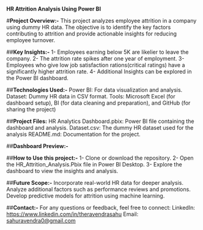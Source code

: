 **HR Attrition Analysis Using Power BI**

#**Project Overview:-**
This project analyzes employee attrition in a company using dummy HR data. The objective is to identify the key factors contributing to attrition and provide actionable insights for reducing employee turnover.


##**Key Insights:-**
1- Employees earning below 5K are likelier to leave the company.
2- The attrition rate spikes after one year of employment.
3- Employees who give low job satisfaction rations(critical ratings) have a significantly higher attrition rate.
4- Additional Insights can be explored in the Power BI dashboard.


##**Technologies Used:-**
Power BI: For data visualization and analysis.
Dataset: Dummy HR data in CSV format.
Tools: Microsoft Excel (for dashboard setup), BI (for data cleaning and preparation), and GitHub (for sharing the project)


##**Project Files:**
HR Analytics Dashboard.pbix: Power BI file containing the dashboard and analysis.
Dataset.csv: The dummy HR dataset used for the analysis
README.md: Documentation for the project.

##**Dashboard Preview:-**


##**How to Use this project:-**
1- Clone or download the repository.
2- Open the HR_Attrition_Analysis.Pbix file in Power BI Desktop.
3- Explore the dashboard to view the insights and analysis.


##**Future Scope:-**
Incorporate real-world HR data for deeper analysis.
Analyze additional factors such as performance reviews and promotions.
Develop predictive models for attrition using machine learning.

##**Contact:-**
For any questions or feedback, feel free to connect:
LinkedIn: https://www.linkedin.com/in/theravendrasahu
Email: sahuravendra0@gmail.com
